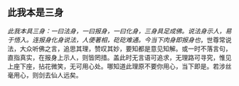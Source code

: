 ##  此我本是三身

*此我本具三身：一曰法身，一曰报身，一曰化身，三身具足成佛。说法身示人，易于悟入。连报身化身说法，人便著相，矻矻难通。今当下肉身即报身也*，世尊常说法，大众听佛之言，追思其理，赞叹其妙，要知都是意见知解。或一时不落言句，直指真实，在报身上示人，则皆罔措。盖此时无言语可追求，无理路可寻究，惟见上座下座，拈花微笑，无可用心处。哪知道此理原不要你用心，当下即是。若涉丝毫用心，则剑去仙人远矣。
